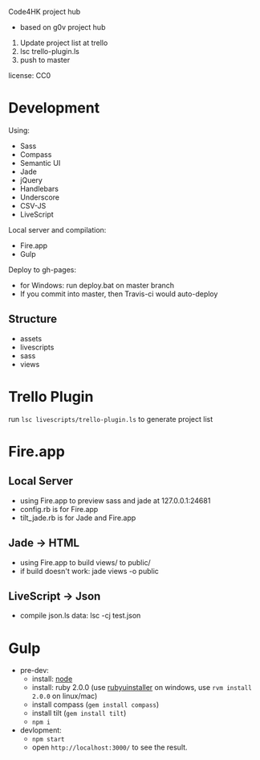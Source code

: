 Code4HK project hub
- based on g0v project hub

1. Update project list at trello
1. lsc trello-plugin.ls
1. push to master


license: CC0

Development
============

Using:
* Sass
* Compass
* Semantic UI
* Jade
* jQuery
* Handlebars
* Underscore
* CSV-JS
* LiveScript

Local server and compilation:
* Fire.app
* Gulp

Deploy to gh-pages:
* for Windows: run deploy.bat on master branch
* If you commit into master, then Travis-ci would auto-deploy

Structure
------------
* assets
* livescripts
* sass
* views

Trello Plugin
=============
run `lsc livescripts/trello-plugin.ls` to generate project list

Fire.app
============

Local Server
------------
* using Fire.app to preview sass and jade at 127.0.0.1:24681
* config.rb is for Fire.app
* tilt_jade.rb is for Jade and Fire.app

Jade -> HTML
------------
* using Fire.app to build views/ to public/
* if build doesn't work: jade views -o public

LiveScript -> Json
------------
* compile json.ls data: lsc -cj test.json

Gulp
============

* pre-dev:
    * install: [node](http://nodejs.org/)
    * install: ruby 2.0.0 (use [rubyuinstaller](http://rubyinstaller.org) on windows, use `rvm install 2.0.0` on linux/mac)
    * install compass (`gem install compass`)
    * install tilt (`gem install tilt`)
    * `npm i`
* devlopment:
    * `npm start`
    * open `http://localhost:3000/` to see the result.
